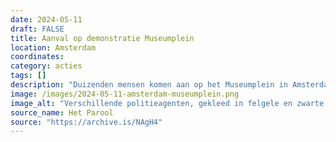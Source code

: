 ```yaml
---
date: 2024-05-11
draft: FALSE
title: Aanval op demonstratie Museumplein
location: Amsterdam
coordinates: 
category: acties
tags: []
description: "Duizenden mensen komen aan op het Museumplein in Amsterdam, waarna de herdenkingsmars voor de Nakba ten einde is. Als veel mensen nog her en der in het gras zitten worden zij aangevallen door een groep mensen die met aangestoken vuurwerk gooien. De demonstranten verdedigen zich. Eén van de gewelddadige belagers raakt gewond."
image: /images/2024-05-11-amsterdam-museumplein.png
image_alt: "Verschillende politieagenten, gekleed in felgele en zwarte vesten met reflecterende stroken, omsingelen in een zonnige, parkachtige omgeving een persoon die op diens buik door een agent op de grond gedrukt. Sommige politieagenten heffen hun armen en andere duwen omstanders weg. Omstanders dragen keffiyeh, borden en spandoeken."
source_name: Het Parool
source: "https://archive.is/NAgH4"
---
```

